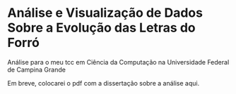# Análise e Visualização de Dados Sobre a Evolução das Letras do Forró

Análise para o meu tcc em Ciência da Computação na Universidade Federal de Campina Grande

Em breve, colocarei o pdf com a dissertação sobre a análise aqui.
